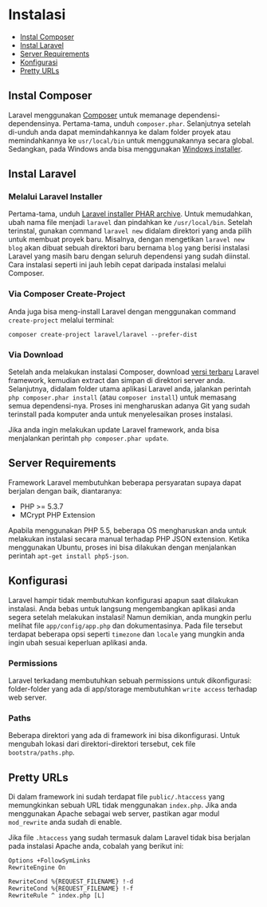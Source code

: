 # Instalasi

- [Instal Composer](#instal-composer)
- [Instal Laravel](#instal-laravel)
- [Server Requirements](#server-requirements)
- [Konfigurasi](#konfigurasi)
- [Pretty URLs](#pretty-urls)

<a name="instal-composer"></a>
## Instal Composer

Laravel menggunakan [Composer](http://getcomposer.org) untuk memanage dependensi-dependensinya. Pertama-tama, unduh `composer.phar`. Selanjutnya setelah di-unduh anda dapat memindahkannya ke dalam folder proyek atau memindahkannya ke `usr/local/bin` untuk menggunakannya secara global. Sedangkan, pada Windows anda bisa menggunakan [Windows installer](https://getcomposer.org/Composer-Setup.exe).

<a name="instal-laravel"></a>
## Instal Laravel

### Melalui Laravel Installer

Pertama-tama, unduh [Laravel installer PHAR archive](http://laravel.com/laravel.phar). Untuk memudahkan, ubah nama file menjadi `laravel` dan pindahkan ke `/usr/local/bin`. Setelah terinstal, gunakan command `laravel new` didalam direktori yang anda pilih untuk membuat proyek baru. Misalnya, dengan mengetikan `laravel new blog` akan dibuat sebuah direktori baru bernama `blog` yang berisi instalasi Laravel yang masih baru dengan seluruh dependensi yang sudah diinstal. Cara instalasi seperti ini jauh lebih cepat daripada instalasi melalui Composer.

### Via Composer Create-Project

Anda juga bisa meng-install Laravel dengan menggunakan command `create-project` melalui terminal:

	composer create-project laravel/laravel --prefer-dist

### Via Download


Setelah anda melakukan instalasi Composer, download [versi terbaru](https://github.com/laravel/laravel/archive/master.zip) Laravel framework, kemudian extract dan simpan di direktori server anda. Selanjutnya, didalam folder utama aplikasi Laravel anda, jalankan perintah `php composer.phar install` (atau `composer install`) untuk memasang semua dependensi-nya. Proses ini mengharuskan adanya Git yang sudah terinstall pada komputer anda untuk menyelesaikan proses instalasi.

Jika anda ingin melakukan update Laravel framework, anda bisa menjalankan perintah `php composer.phar update`.

<a name="server-requirements"></a>
## Server Requirements

Framework Laravel membutuhkan beberapa persyaratan supaya dapat berjalan dengan baik, diantaranya:

- PHP >= 5.3.7
- MCrypt PHP Extension

Apabila menggunakan PHP 5.5, beberapa OS mengharuskan anda untuk melakukan instalasi secara manual terhadap PHP JSON extension. Ketika menggunakan Ubuntu, proses ini bisa dilakukan dengan menjalankan perintah `apt-get install php5-json`.

<a name="konfigurasi"></a>
## Konfigurasi

Laravel hampir tidak membutuhkan konfigurasi apapun saat dilakukan instalasi. Anda bebas untuk langsung mengembangkan aplikasi anda segera setelah melakukan instalasi! Namun demikian, anda mungkin perlu melihat file `app/config/app.php` dan dokumentasinya. Pada file tersebut terdapat beberapa opsi seperti `timezone` dan `locale` yang mungkin anda ingin ubah sesuai keperluan aplikasi anda.

<a name="permissions"></a>
### Permissions

Laravel terkadang membutuhkan sebuah permissions untuk dikonfigurasi: folder-folder yang ada di app/storage membutuhkan `write access` terhadap web server.

<a name="paths"></a>
### Paths

Beberapa direktori yang ada di framework ini bisa dikonfigurasi. Untuk mengubah lokasi dari direktori-direktori tersebut, cek file `bootstra/paths.php`.

<a name="pretty-urls"></a>
## Pretty URLs

Di dalam framework ini sudah terdapat file `public/.htaccess` yang memungkinkan sebuah URL tidak menggunakan `index.php`. Jika anda menggunakan Apache sebagai web server, pastikan agar modul `mod_rewrite` anda sudah di enable.

Jika file `.htaccess` yang sudah termasuk dalam Laravel tidak bisa berjalan pada instalasi Apache anda, cobalah yang berikut ini:

	Options +FollowSymLinks
	RewriteEngine On

	RewriteCond %{REQUEST_FILENAME} !-d
	RewriteCond %{REQUEST_FILENAME} !-f
	RewriteRule ^ index.php [L]
